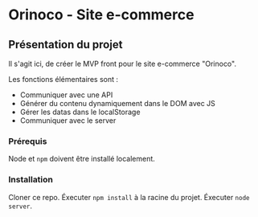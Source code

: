 # Orinoco - Site e-commerce #

## Présentation du projet ##

Il s'agit ici, de  créer le MVP front pour le site e-commerce "Orinoco".

Les fonctions élémentaires sont : 

- Communiquer avec une API
- Générer du contenu dynamiquement dans le DOM avec JS
- Gérer les datas dans le localStorage
- Communiquer avec le server


### Prérequis ###

 Node et `npm` doivent être installé localement.

### Installation ###

Cloner ce repo. 
Éxecuter `npm install` à la racine du projet. 
Éxecuter `node server`. 
